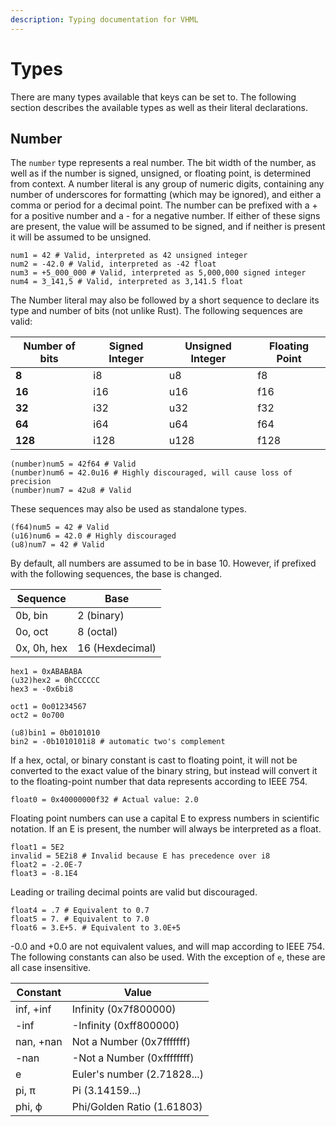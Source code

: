```yaml
---
description: Typing documentation for VHML
---
```


# Types

There are many types available that keys can be set to. The following section describes the available types as well as their literal declarations.

## Number

The `number` type represents a real number. The bit width of the number, as well as if the number is signed, unsigned, or floating point, is determined from context. A number literal is any group of numeric digits, containing any number of underscores for formatting (which may be ignored), and either a comma or period for a decimal point. The number can be prefixed with a + for a positive number and a - for a negative number. If either of these signs are present, the value will be assumed to be signed, and if neither is present it will be assumed to be unsigned.

```vhml
num1 = 42 # Valid, interpreted as 42 unsigned integer
num2 = -42.0 # Valid, interpreted as -42 float
num3 = +5_000_000 # Valid, interpreted as 5,000,000 signed integer
num4 = 3_141,5 # Valid, interpreted as 3,141.5 float
```

The Number literal may also be followed by a short sequence to declare its type and number of bits (not unlike Rust). The following sequences are valid:

| **Number of bits** | **Signed Integer** | **Unsigned Integer** | **Floating Point** |
| ------------------ | ------------------ | -------------------- | ------------------ |
| **8**              | i8                 | u8                   | f8                 |
| **16**             | i16                | u16                  | f16                |
| **32**             | i32                | u32                  | f32                |
| **64**             | i64                | u64                  | f64                |
| **128**            | i128               | u128                 | f128               |

```vhml
(number)num5 = 42f64 # Valid
(number)num6 = 42.0u16 # Highly discouraged, will cause loss of precision
(number)num7 = 42u8 # Valid
```

These sequences may also be used as standalone types.

```vhml
(f64)num5 = 42 # Valid
(u16)num6 = 42.0 # Highly discouraged
(u8)num7 = 42 # Valid
```

By default, all numbers are assumed to be in base 10. However, if prefixed with the following sequences, the base is changed.

| **Sequence** | **Base**        |
| ------------ | --------------- |
| 0b, bin      | 2 (binary)      |
| 0o, oct      | 8 (octal)       |
| 0x, 0h, hex  | 16 (Hexdecimal) |

```vhml
hex1 = 0xABABABA
(u32)hex2 = 0hCCCCCC
hex3 = -0x6bi8

oct1 = 0o01234567
oct2 = 0o700

(u8)bin1 = 0b0101010
bin2 = -0b1010101i8 # automatic two's complement
```

If a hex, octal, or binary constant is cast to floating point, it will not be converted to the exact value of the binary string, but instead will convert it to the floating-point number that data represents according to IEEE 754.

```vhml
float0 = 0x40000000f32 # Actual value: 2.0
```



Floating point numbers can use a capital E to express numbers in scientific notation. If an E is present, the number will always be interpreted as a float.

```vhml
float1 = 5E2
invalid = 5E2i8 # Invalid because E has precedence over i8
float2 = -2.0E-7
float3 = -8.1E4
```

Leading or trailing decimal points are valid but discouraged.

```vhml
float4 = .7 # Equivalent to 0.7
float5 = 7. # Equivalent to 7.0
float6 = 3.E+5. # Equivalent to 3.0E+5
```

-0.0 and +0.0 are not equivalent values, and will map according to IEEE 754. The following constants can also be used. With the exception of `e`, these are all case insensitive.

| **Constant** | **Value**                   |
| ------------ | --------------------------- |
| inf, +inf    | Infinity (0x7f800000)       |
| -inf         | -Infinity (0xff800000)      |
| nan, +nan    | Not a Number (0x7fffffff)   |
| -nan         | -Not a Number (0xffffffff)  |
| e            | Euler's number (2.71828...) |
| pi, π        | Pi (3.14159...)             |
| phi, ϕ       | Phi/Golden Ratio (1.61803)  |





